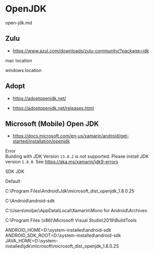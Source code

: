 # OpenJDK

open-jdk.md

## Zulu

*   https://www.azul.com/downloads/zulu-community/?package=jdk

mac location

windows location

## Adopt

*   https://adoptopenjdk.net/

*   https://adoptopenjdk.net/releases.html

## Microsoft (Mobile) Open JDK

*   https://docs.microsoft.com/en-us/xamarin/android/get-started/installation/openjdk



Error		
Building with JDK Version `13.0.2` is not supported. Please install JDK version `1.8.0`. 
See 
    https://aka.ms/xamarin/jdk9-errors	
    



SDK JDK

Default

C:\Program Files\Android\Jdk\microsoft_dist_openjdk_1.8.0.25

C:\Android\android-sdk

C:\Users\moljac\AppData\Local\Xamarin\Mono for Android\Archives

C:\Program Files (x86)\Microsoft Visual Studio\2019\BuildTools 




ANDROID_HOME=D:\system-installed\android-sdk\
ANDROID_SDK_ROOT=D:\system-installed\android-sdk\
JAVA_HOME=D:\system-installed\jdk\microsoft\microsoft_dist_openjdk_1.8.0.25